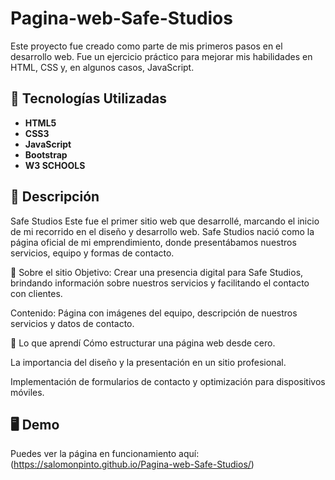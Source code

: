 # Pagina-web-Safe-Studios

Este proyecto fue creado como parte de mis primeros pasos en el desarrollo web. Fue un ejercicio práctico para mejorar mis habilidades en HTML, CSS y, en algunos casos, JavaScript.  

## 🚀 Tecnologías Utilizadas  
- **HTML5**  
- **CSS3**  
- **JavaScript**
- **Bootstrap**
- **W3 SCHOOLS**

## 📌 Descripción  
Safe Studios
Este fue el primer sitio web que desarrollé, marcando el inicio de mi recorrido en el diseño y desarrollo web. Safe Studios nació como la página oficial de mi emprendimiento, donde presentábamos nuestros servicios, equipo y formas de contacto.

📌 Sobre el sitio
Objetivo: Crear una presencia digital para Safe Studios, brindando información sobre nuestros servicios y facilitando el contacto con clientes.

Contenido: Página con imágenes del equipo, descripción de nuestros servicios y datos de contacto.


🚀 Lo que aprendí
Cómo estructurar una página web desde cero.

La importancia del diseño y la presentación en un sitio profesional.

Implementación de formularios de contacto y optimización para dispositivos móviles.


## 🖥️ Demo  
Puedes ver la página en funcionamiento aquí: (https://salomonpinto.github.io/Pagina-web-Safe-Studios/)
